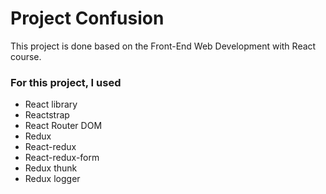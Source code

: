 # Project Confusion

This project is done based on the Front-End Web Development with React course.

### For this project, I used

- React library
- Reactstrap
- React Router DOM
- Redux
- React-redux
- React-redux-form
- Redux thunk
- Redux logger
